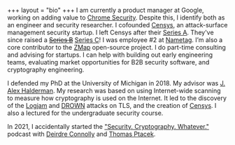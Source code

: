 +++
layout = "bio"
+++
I am currently a product manager at Google, working on adding value to [Chrome
Security][chromesecurity]. Despite this, I identify both as an engineer and
security researcher. I cofounded [Censys][censys], an attack-surface management
security startup. I left Censys after their [Series A][censys-raise]. They've
since raised a ~~[Series B][censys-raise-b]~~ [Series C][censys-raise-c]! I was
employee #2 at [Nametag][nt].  I’m also a core contributor to the [ZMap][zmap]
open-source project. I do part-time consulting and advising for startups. I can
help with building out early engineering teams, evaluating market opportunities
for B2B security software, and cryptography engineering.

I defended my PhD at the University of Michigan in 2018. My advisor was [J.
Alex Halderman][jhalderm]. My research was based on using Internet-wide
scanning to measure how cryptography is used on the Internet. It led to the
discovery of the [Logjam][logjam] and [DROWN][drown] attacks on TLS, and the
creation of [Censys][censys]. I also a lectured for the undergraduate security
course.

In 2021, I accidentally started the ["Security. Cryptography. Whatever."][scw]
podcast with [Deirdre Connolly][deirdre] and [Thomas Ptacek][tqbf].

[censys]: https://censys.io
[censys-raise]: https://venturebeat.com/2020/08/05/censys-raises-15-5-million-to-bring-attack-surface-management-to-more-companies/
[censys-raise-b]: https://techcrunch.com/2022/01/27/censys-iot-search-engine-new-ceo/
[censys-raise-c]: https://techcrunch.com/2023/10/24/censys-lands-new-cash-to-grow-its-threat-detecting-cybersecurity-service/
[censys-careers]: https://censys.io/careers
[chromesecurity]: https://chrome.security
[deirdre]: https://twitter.com/durumcrustulum
[drown]: https://drownattack.com
[duo]: https://duo.com
[expect-staple]: https://docs.google.com/document/d/1aISglJIIwglcOAhqNfK-2vtQl-_dWAapc-VLDh-9-BE/edit
[jhalderm]: https://jhalderm.com
[logjam]: https://weakdh.org
[nt]: https://getnametag.com
[scw]: https://securitycryptographywhatever.com
[tqbf]: https://twitter.com/tqbf
[zmap]: https://zmap.io
